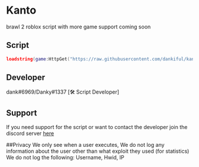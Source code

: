 # Kanto
brawl 2 roblox script with more game support coming soon

## Script
```lua
loadstring(game:HttpGet("https://raw.githubusercontent.com/dankiful/kanto/main/main.lua"))();
```

## Developer
 dank#6969/Danky#1337 [🛠 Script Developer]




## Support
If you need support for the script or want to contact the developer join the discord server [here](https://discord.gg/WBVYFZRTmk)

##Privacy
We only see when a user executes, We do not log any information about the user other than what exploit they used (for statistics)
We do not log the following: Username, Hwid, IP
